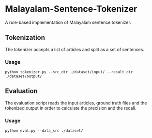 # Malayalam-Sentence-Tokenizer

A rule-based implementation of Malayalam sentence tokenizer. 

## Tokenization

The tokenizer accepts a list of articles and split as a set of sentences.

### Usage

`python tokenizer.py --src_dir ./dataset/input/ --result_dir ./dataset/output/`


## Evaluation

The evaluation script reads the input articles, ground truth files and the tokenized output in order to calculate the precision and the recall.

### Usage 
`python eval.py --data_src ./dataset/`


